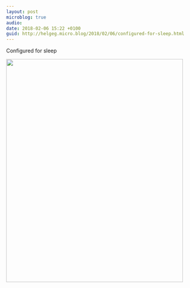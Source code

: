 ```yaml
---
layout: post
microblog: true
audio: 
date: 2018-02-06 15:22 +0100
guid: http://helgeg.micro.blog/2018/02/06/configured-for-sleep.html
---
```

Configured for sleep

<img src="http://microblog.helgegudmundsen.com/uploads/2018/30f588382a.jpg" width="476" height="600" />
